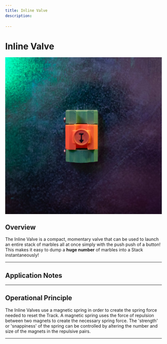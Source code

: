 ```yaml
---
title: Inline Valve
description: 

---
```


# **Inline Valve**

<img src="/img/TRACKS/stx-IVM.jpg" style="display: block; margin: auto;">


## **Overview**

The Inline Valve is a compact, momentary valve that can be used to launch an entire stack of marbles all at once simply with the push push of a button! This makes it easy to dump a **huge number** of marbles into a Stack instantaneously!

---

## **Application Notes**


---

## **Operational Principle**

The Inline Valves use a magnetic spring in order to create the spring force needed to reset the Track. A magnetic spring uses the force of repulsion between two magnets to create the necessary spring force. The 'strength' or 'snappiness' of the spring can be controlled by altering the number and size of the magnets in the repulsive pairs. 

---